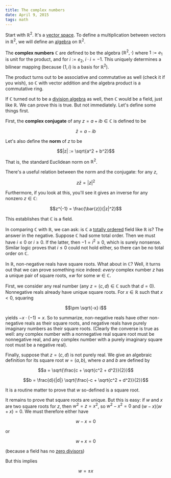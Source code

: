 ```yaml
---
title: The complex numbers
date: April 9, 2015
tags: math
---
```


Start with $\mathbb{R}^2$. It's a [vector space](http://en.wikipedia.org/wiki/Vector_space). To define a multiplication between vectors in $\mathbb{R}^2$, we will define an [algebra](http://en.wikipedia.org/wiki/Algebra_over_a_field) on $\mathbb{R}^2$.

The **complex numbers** $\mathbb{C}$ are defined to be the algebra $(\mathbb{R}^2, \cdot)$ where $1 := e_1$ is unit for the product, and for $i := e_2$, $i \cdot i = -1$. This uniquely determines a bilinear mapping (because $\{1, i\}$ is a basis for $\mathbb{R}^2$).

The product turns out to be associative and commutative as well (check it if you wish), so $\mathbb{C}$ with vector addition and the algebra product is a commutative ring.

If $\mathbb{C}$ turned out to be a [division algebra](http://en.wikipedia.org/wiki/Division_algebra) as well, then $\mathbb{C}$ would be a field, just like $\mathbb{R}$. We can prove this is true. But not immediately. Let's define some things first.

First, the **complex conjugate** of any $z = a + ib \in \mathbb{C}$ is defined to be

$$\bar{z} = a - ib$$

Let's also define the **norm** of $z$ to be

$$|z| := \sqrt{a^2 + b^2}$$

That is, the standard Euclidean norm on $\mathbb{R}^2$.

There's a useful relation between the norm and the conjugate: for any $z$,

$$z \bar{z} = |z|^2$$

Furthermore, if you look at this, you'll see it gives an inverse for any nonzero $z \in \mathbb{C}$:

$$z^{-1} = \frac{\bar{z}}{|z|^2}$$

This establishes that $\mathbb{C}$ is a field. 

In comparing $\mathbb{C}$ with $\mathbb{R}$, we can ask: is $\mathbb{C}$ a [totally ordered](http://en.wikipedia.org/wiki/Total_order) field like $\mathbb{R}$ is? The answer in the negative. Suppose $\mathbb{C}$ had some total order. Then we must have $i \leq 0$ or $i \geq 0$. If the latter, then $-1 = i^2 \geq 0$, which is surely nonsense. Similar logic proves that $i \leq 0$ could not hold either, so there can be no total order on $\mathbb{C}$.

In $\mathbb{R}$, non-negative reals have square roots. What about in $\mathbb{C}$? Well, it turns out that we can prove something nice indeed: *every* complex number $z$ has a unique pair of square roots, $\pm w$ for some $w \in \mathbb{C}$.

First, we consider any real number (any $z = (c, d) \in \mathbb{C}$ such that $d = 0$). Nonnegative reals already have unique square roots. For $x \in \mathbb{R}$ such that $x < 0$, squaring 

$$\pm \sqrt{-x} i$$

yields $-x \cdot (-1) = x$. So to summarize, non-negative reals have other non-negative reals as their square roots, and negative reals have purely imaginary numbers as their square roots. (Clearly the converse is true as well: any complex number with a nonnegative real square root must be nonnegative real, and any complex number with a purely imaginary square root must be a negative real).

Finally, suppose that $z = (c, d)$ is not purely real. We give an algebraic definition for its square root $w = (a, b)$, where $a$ and $b$ are defined by

$$a = \sqrt{\frac{c + \sqrt{c^2 + d^2}}{2}}$$

$$b = \frac{d}{|d|} \sqrt{\frac{-c + \sqrt{c^2 + d^2}}{2}}$$

It is a routine matter to prove that $w$ so-defined is a square root.

It remains to prove that square roots are unique. But this is easy: if $w$ and $x$ are two square roots for $z$, then $w^2 = z = x^2$, so $w^2 - x^2 = 0$ and $(w - x)(w + x) = 0$. We must therefore either have 

$$w - x = 0$$

or

$$w + x = 0$$

(because a field has no [zero divisors](http://en.wikipedia.org/wiki/Zero_divisor))

But this implies

$$w = \pm x$$
